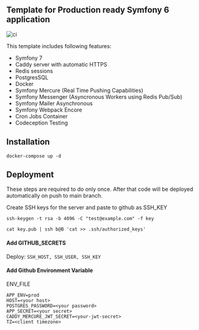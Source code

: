 ## Template for Production ready Symfony 6 application

![ci](https://github.com/infernosquad/symfony-template/actions/workflows/main.yml/badge.svg)


This template includes following features:

* Symfony 7
* Caddy server with automatic HTTPS
* Redis sessions
* PostgresSQL
* Docker
* Symfony Mercure (Real Time Pushing Capabilities)
* Symfony Messenger (Asyncronous Workers using Redis Pub/Sub)
* Symfony Mailer Asynchronous
* Symfony Webpack Encore
* Cron Jobs Container
* Codeception Testing

## Installation

`docker-compose up -d`

## Deployment

These steps are required to do only once. After that code will be deployed automatically on push to main branch.

Create SSH keys for the server and paste to github as SSH_KEY

`ssh-keygen -t rsa -b 4096 -C "test@example.com" -f key`

`cat key.pub | ssh b@B 'cat >> .ssh/authorized_keys'`

#### Add GITHUB_SECRETS

Deploy: `SSH_HOST, SSH_USER, SSH_KEY`

#### Add Github Environment Variable

ENV_FILE

```
APP_ENV=prod
HOST=<your host>
POSTGRES_PASSWORD=<your password>
APP_SECRET=<your secret>
CADDY_MERCURE_JWT_SECRET=<your-jwt-secret>
TZ=<client timezone>
````
